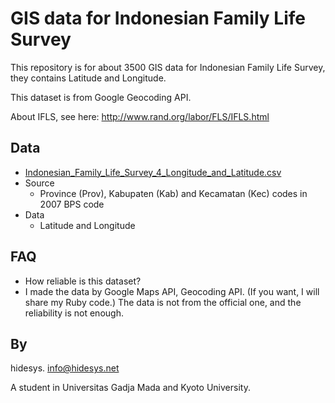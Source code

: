 # GIS data for Indonesian Family Life Survey
This repository is for about 3500 GIS data for Indonesian Family Life Survey, they contains Latitude and Longitude.

This dataset is from Google Geocoding API.

About IFLS, see here: http://www.rand.org/labor/FLS/IFLS.html

## Data
* [Indonesian_Family_Life_Survey_4_Longitude_and_Latitude.csv](Indonesian_Family_Life_Survey_4_Longitude_and_Latitude.csv)
 * Source
   * Province (Prov), Kabupaten (Kab) and Kecamatan (Kec) codes in 2007 BPS code
 * Data
   * Latitude and Longitude

## FAQ
* How reliable is this dataset?
 * I made the data by Google Maps API, Geocoding API. (If you want, I will share my Ruby code.)
   The data is not from the official one, and the reliability is not enough.

## By
hidesys. info@hidesys.net

A student in Universitas Gadja Mada and Kyoto University.
